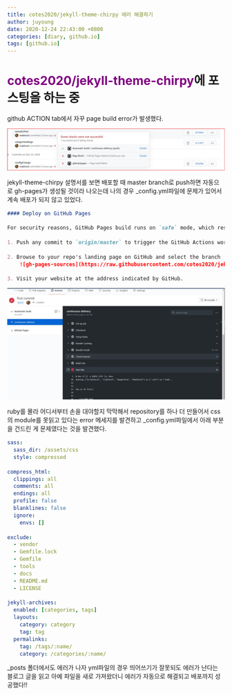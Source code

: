 ```yaml
---
title: cotes2020/jekyll-theme-chirpy 에러 해결하기
author: juyoung
date: 2020-12-24 22:43:00 +0800
categories: [diary, github.io]
tags: [github.io]
---
```



# <font color=purple>cotes2020/jekyll-theme-chirpy</font>에 포스팅을 하는 중
github ACTION tab에서 자꾸 page build error가 발생했다.  

![git_page_build](/assets/img/git_page_build_failed.jpg)

jekyll-theme-chirpy 설명서를 보면 배포할 때 master branch로 push하면 자동으로 gh-pages가 생성될 것이라 나오는데 나의 경우 _config.yml파일에 문제가 있어서 계속 배포가 되지 않고 있었다.   

```markdown
#### Deploy on GitHub Pages

For security reasons, GitHub Pages build runs on `safe` mode, which restricts us from using plugins to generate additional page files. Therefore, we can use **GitHub Actions** to build the site, store the built site files on a new branch, and use that branch as the source of the Pages service.

1. Push any commit to `origin/master` to trigger the GitHub Actions workflow. Once the build is complete and successful, a new remote branch named `gh-pages` will appear to store the built site files.

2. Browse to your repo's landing page on GitHub and select the branch `gh-pages` as the [publishing source](https://docs.github.com/en/github/working-with-github-pages/configuring-a-publishing-source-for-your-github-pages-site) throught _Settings_ → _Options_ → _GitHub Pages_:
    ![gh-pages-sources](https://raw.githubusercontent.com/cotes2020/jekyll-theme-chirpy/master/assets/img/sample/gh-pages-sources.png)

3. Visit your website at the address indicated by GitHub.
```

![git_site_error](/assets/img/git_test_site.jpg)  

ruby를 몰라 어디서부터 손을 대야할지 막막해서 repository를 하나 더 만들어서 css의 module를 못읽고 있다는 error 메세지를 발견하고 _config.yml파일에서 아래 부분을 건드린 게 문제였다는 것을 발견했다.  

```yml
sass:
  sass_dir: /assets/css
  style: compressed

compress_html:
  clippings: all
  comments: all
  endings: all
  profile: false
  blanklines: false
  ignore:
    envs: []

exclude:
  - vendor
  - Gemfile.lock
  - Gemfile
  - tools
  - docs
  - README.md
  - LICENSE

jekyll-archives:
  enabled: [categories, tags]
  layouts:
    category: category
    tag: tag
  permalinks:
    tag: /tags/:name/
    category: /categories/:name/
```

 _posts 폴더에서도 에러가 나자 yml파일의 경우 띄어쓰기가 잘못되도 에러가 난다는 블로그 글을 읽고 아예 파일을 새로 가져왔더니 에러가 자동으로 해결되고 배포까지 성공했다!!
 
